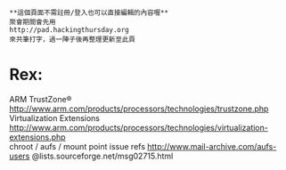 



    **這個頁面不需註冊/登入也可以直接編輯的內容喔**
    聚會期間會先用 
    http://pad.hackingthursday.org
    來共筆打字，過一陣子後再整理更新至此頁


# Rex:

ARM TrustZone®
<http://www.arm.com/products/processors/technologies/trustzone.php>  
Virtualization Extensions
<http://www.arm.com/products/processors/technologies/virtualization-extensions.php>  
chroot / aufs / mount point issue
refs <http://www.mail-archive.com/aufs-users>  @lists.sourceforge.net/msg02715.html